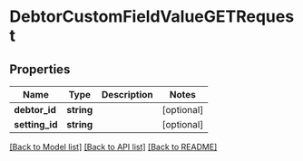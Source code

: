 # DebtorCustomFieldValueGETRequest

## Properties
Name | Type | Description | Notes
------------ | ------------- | ------------- | -------------
**debtor_id** | **string** |  | [optional] 
**setting_id** | **string** |  | [optional] 

[[Back to Model list]](../README.md#documentation-for-models) [[Back to API list]](../README.md#documentation-for-api-endpoints) [[Back to README]](../README.md)


